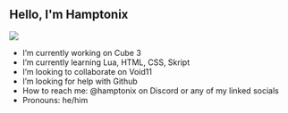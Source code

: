 ## Hello, I'm Hamptonix

![](https://komarev.com/ghpvc/?username=hamptonix&color=brightgreen)

- I’m currently working on Cube 3
- I’m currently learning Lua, HTML, CSS, Skript
- I’m looking to collaborate on Void11
- I’m looking for help with Github
- How to reach me: @hamptonix on Discord or any of my linked socials
- Pronouns: he/him

<!--
**Hamptonix/Hamptonix** is a ✨ _special_ ✨ repository because its `README.md` (this file) appears on your GitHub profile.

Here are some ideas to get you started:

- 🔭 I’m currently working on ...
- 🌱 I’m currently learning ...
- 👯 I’m looking to collaborate on ...
- 🤔 I’m looking for help with ...
- 💬 Ask me about ...
- 📫 How to reach me: ...
- 😄 Pronouns: ...
- ⚡ Fun fact: ...
-->
